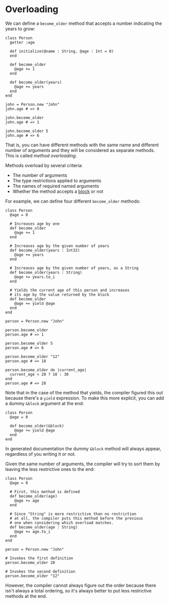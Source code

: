 # Overloading

We can define a `become_older` method that accepts a number indicating the years to grow:

```crystal
class Person
  getter :age

  def initialize(@name : String, @age : Int = 0)
  end

  def become_older
    @age += 1
  end

  def become_older(years)
    @age += years
  end
end

john = Person.new "John"
john.age # => 0

john.become_older
john.age # => 1

john.become_older 5
john.age # => 6
```

That is, you can have different methods with the same name and different number of arguments and they will be considered as separate methods. This is called *method overloading*.

Methods overload by several criteria:

* The number of arguments
* The type restrictions applied to arguments
* The names of required named arguments
* Whether the method accepts a [block](blocks_and_procs.md) or not

For example, we can define four different `become_older` methods:

```crystal
class Person
  @age = 0

  # Increases age by one
  def become_older
    @age += 1
  end

  # Increases age by the given number of years
  def become_older(years : Int32)
    @age += years
  end

  # Increases age by the given number of years, as a String
  def become_older(years : String)
    @age += years.to_i
  end

  # Yields the current age of this person and increases
  # its age by the value returned by the block
  def become_older
    @age += yield @age
  end
end

person = Person.new "John"

person.become_older
person.age # => 1

person.become_older 5
person.age # => 6

person.become_older "12"
person.age # => 18

person.become_older do |current_age|
  current_age < 20 ? 10 : 30
end
person.age # => 28
```

Note that in the case of the method that yields, the compiler figured this out because there's a `yield` expression. To make this more explicit, you can add a dummy `&block` argument at the end:

```crystal
class Person
  @age = 0

  def become_older(&block)
    @age += yield @age
  end
end
```

In generated documentation the dummy `&block` method will always appear, regardless of you writing it or not.

Given the same number of arguments, the compiler will try to sort them by leaving the less restrictive ones to the end:

```crystal
class Person
  @age = 0

  # First, this method is defined
  def become_older(age)
    @age += age
  end

  # Since "String" is more restrictive than no restriction
  # at all, the compiler puts this method before the previous
  # one when considering which overload matches.
  def become_older(age : String)
    @age += age.to_i
  end
end

person = Person.new "John"

# Invokes the first definition
person.become_older 20

# Invokes the second definition
person.become_older "12"
```

However, the compiler cannot always figure out the order because there isn't always a total ordering, so it's always better to put less restrictive methods at the end.
